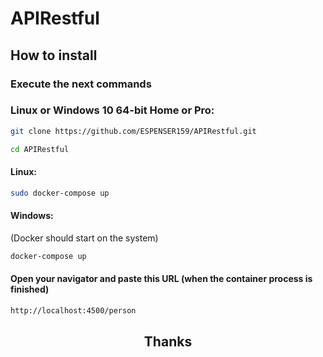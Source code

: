 # APIRestful

## How to install
### Execute the next commands

### Linux or Windows 10 64-bit Home or Pro:
```bash
git clone https://github.com/ESPENSER159/APIRestful.git
```
```bash
cd APIRestful
```
#### Linux:
```bash
sudo docker-compose up
```
#### Windows:
(Docker should start on the system)
```bash
docker-compose up
```

#### Open your navigator and paste this URL (when the container process is finished)
```bash
http://localhost:4500/person
```

<h2 align="center">
    Thanks
</h2>
